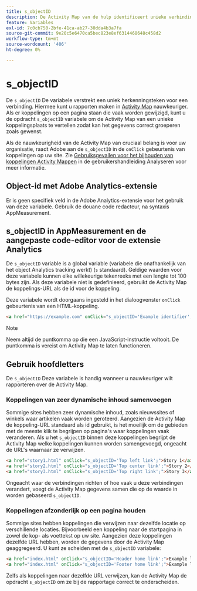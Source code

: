 ```yaml
---
title: s_objectID
description: De Activity Map van de hulp identificeert unieke verbindingen op uw plaats.
feature: Variables
exl-id: 7c0cb750-2bfe-41ca-ab27-30dda4b3a7fa
source-git-commit: 9e20c5e6470ca5bec823e8ef6314468648c458d2
workflow-type: tm+mt
source-wordcount: '406'
ht-degree: 0%

---
```


# s_objectID

De `s_objectID` De variabele verstrekt een uniek herkenningsteken voor een verbinding. Hiermee kunt u rapporten maken in [Activity Map](/help/analyze/activity-map/activity-map.md) nauwkeuriger. Als er koppelingen op een pagina staan die vaak worden gewijzigd, kunt u de opdracht `s_objectID` variabele om de Activity Map van een unieke koppelingsplaats te vertellen zodat kan het gegevens correct groeperen zoals gewenst.

Als de nauwkeurigheid van de Activity Map van cruciaal belang is voor uw organisatie, raadt Adobe aan de `s_objectID` in de `onClick` gebeurtenis van koppelingen op uw site. Zie [Gebruiksgevallen voor het bijhouden van koppelingen Activity Mappen](/help/analyze/activity-map/activitymap-link-tracking/activitymap-link-tracking-use-case.md) in de gebruikershandleiding Analyseren voor meer informatie.

## Object-id met Adobe Analytics-extensie

Er is geen specifiek veld in de Adobe Analytics-extensie voor het gebruik van deze variabele. Gebruik de douane code redacteur, na syntaxis AppMeasurement.

## s_objectID in AppMeasurement en de aangepaste code-editor voor de extensie Analytics

De `s_objectID` variable is a global variable (variabele die onafhankelijk van het object Analytics tracking werkt) (`s` standaard). Geldige waarden voor deze variabele kunnen elke willekeurige tekenreeks met een lengte tot 100 bytes zijn. Als deze variabele niet is gedefinieerd, gebruikt de Activity Map de koppelings-URL als de id voor de koppeling.

Deze variabele wordt doorgaans ingesteld in het dialoogvenster `onClick` gebeurtenis van een HTML-koppeling.

```HTML
<a href="https://example.com" onClick="s_objectID='Example identifier';">Example link</a>
```

>[!NOTE]
>
>Neem altijd de puntkomma op die een JavaScript-instructie voltooit. De puntkomma is vereist om Activity Map te laten functioneren.

## Gebruik hoofdletters

De `s_objectID` Deze variabele is handig wanneer u nauwkeuriger wilt rapporteren over de Activity Map.

### Koppelingen van zeer dynamische inhoud samenvoegen

Sommige sites hebben zeer dynamische inhoud, zoals nieuwssites of winkels waar artikelen vaak worden geroteerd. Aangezien de Activity Map de koppeling-URL standaard als id gebruikt, is het moeilijk om de gebieden met de meeste klik te begrijpen op pagina&#39;s waar koppelingen vaak veranderen. Als u het `s_objectID` binnen deze koppelingen begrijpt de Activity Map welke koppelingen kunnen worden samengevoegd, ongeacht de URL&#39;s waarnaar ze verwijzen.

```HTML
<a href="story1.html" onClick="s_objectID='Top left link';">Story 1</a>
<a href="story2.html" onClick="s_objectID='Top center link';">Story 2</a>
<a href="story3.html" onClick="s_objectID='Top right link';">Story 3</a>
```

Ongeacht waar de verbindingen richten of hoe vaak u deze verbindingen verandert, voegt de Activity Map gegevens samen die op de waarde in worden gebaseerd `s_objectID`.

### Koppelingen afzonderlijk op een pagina houden

Sommige sites hebben koppelingen die verwijzen naar dezelfde locatie op verschillende locaties. Bijvoorbeeld een koppeling naar de startpagina in zowel de kop- als voettekst op uw site. Aangezien deze koppelingen dezelfde URL hebben, worden de gegevens door de Activity Map geaggregeerd. U kunt ze scheiden met de `s_objectID` variabele:

```HTML
<a href="index.html" onClick="s_objectID='Header home link';">Example link in Header</a>
<a href="index.html" onClick="s_objectID='Footer home link';">Example link in Footer</a>
```

Zelfs als koppelingen naar dezelfde URL verwijzen, kan de Activity Map de opdracht `s_objectID` om ze bij de rapportage correct te onderscheiden.
